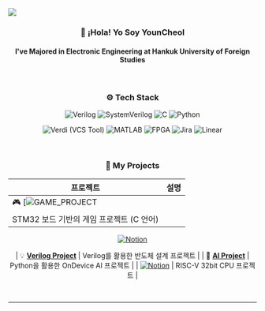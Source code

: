 <!-- 헤더 이미지 -->
<img src="https://capsule-render.vercel.app/api?type=waving&color=dfbcf7&height=120&section=header&fontSize=50&fontColor=FFFFFF" />

<!-- 소개 -->
<h3 align="center">👋 ¡Hola! Yo Soy <strong>YounCheol</strong></h3>
<h4 align="center">I've Majored in Electronic Engineering at Hankuk University of Foreign Studies</h4>

<br>

<!-- 기술 스택 -->
<h3 align="center">⚙️ Tech Stack</h3> 
<p align="center">
  <img src="https://img.shields.io/badge/Verilog-1E90FF?style=for-the-badge&logo=verilog&logoColor=white" alt="Verilog" />
  <img src="https://img.shields.io/badge/SystemVerilog-7B68EE?style=for-the-badge&logo=verilog&logoColor=white" alt="SystemVerilog" />
  <img src="https://img.shields.io/badge/C-00599C?style=for-the-badge&logo=c&logoColor=white" alt="C" />
  <img src="https://img.shields.io/badge/Python-3776AB?style=for-the-badge&logo=python&logoColor=white" alt="Python" />
</p>
<p align="center">
  <img src="https://img.shields.io/badge/Verdi-003366?style=for-the-badge&logo=git&logoColor=white" alt="Verdi (VCS Tool)" />
  <img src="https://img.shields.io/badge/MATLAB-0076A8?style=for-the-badge&logo=mathworks&logoColor=white" alt="MATLAB" />
  <img src="https://img.shields.io/badge/FPGA-6A1B9A?style=for-the-badge&logo=altiumdesigner&logoColor=white" alt="FPGA" />
  <img src="https://img.shields.io/badge/Jira-0052CC?style=for-the-badge&logo=jira&logoColor=white" alt="Jira" />
  <img src="https://img.shields.io/badge/Linear-5E6AD2?style=for-the-badge&logo=linear&logoColor=white" alt="Linear" />
</p>

<br>

<!-- 프로젝트 -->
<div align="center">
  <h3>📂 My Projects</h3>

  | 프로젝트 | 설명 |
  | -------- | ---- |
  | 🎮 [![**GAME_PROJECT**](https://www.notion.so/Embedded-SW-GAME-PROJECT-259a8b2400b080f7aa48e1d167635b0c?source=copy_link)
 | STM32 보드 기반의 게임 프로젝트 (C 언어) |
 [![Notion](
https://img.shields.io/badge/Notion-000000?style=for-the-badge&logo=notion&logoColor=white
)](https://www.notion.so/Embedded-SW-GAME-PROJECT-259a8b2400b080f7aa48e1d167635b0c?source=copy_link)

  | 💡 [**Verilog Project**](https://github.com/abcu7832/AI-SYSTEMSEMI_DESIGN_2nd/tree/AI%EC%8B%9C%EC%8A%A4%ED%85%9C%EB%B0%98%EB%8F%84%EC%B2%B4%EC%84%A4%EA%B3%842%EA%B8%B0/02_Semi_Design/project) | Verilog를 활용한 반도체 설계 프로젝트 |
  | 🤖 [**AI Project**](https://github.com/abcu7832/AI-SYSTEMSEMI_DESIGN_2nd/tree/AI%EC%8B%9C%EC%8A%A4%ED%85%9C%EB%B0%98%EB%8F%84%EC%B2%B4%EC%84%A4%EA%B3%842%EA%B8%B0/05_AI_Algorithm%26structure/project) | Python을 활용한 OnDevice AI 프로젝트 |
  | [![Notion](https://img.shields.io/badge/CPU_Project-000000?style=for-the-badge&logo=notion&logoColor=white)](https://www.notion.so/RISC-V-CPU-RV32I-256a8b2400b080eaae8ffffbcf48dab4?source=copy_link) | RISC-V 32bit CPU 프로젝트 |
  


</div>
<br>

---
